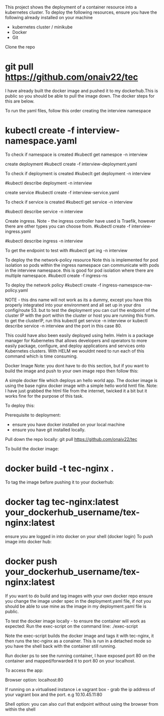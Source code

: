 This project shows the deployment of a container resource into a kubernetes cluster.
To deploy the following resources, ensure you have the following already installed on your machine
- kubernetes cluster / minikube 
- Docker 
- Git

Clone the repo 
# git pull https://github.com/onaiv22/tec 

I have already built the docker image and pushed it to my dockerhub.This is public so you should be able to pull the image down. The docker steps for this are below.

To run the yaml files, follow this order
creating the interview namespace
# kubectl create -f interview-namespace.yaml

To check if namespace is created
#kubectl get namespce -n interview

create deployment 
#kubectl create -f interview-deployment.yaml

To check if deployment is created
#kubeclt get deployment -n interview

#kubectl describe deployment -n interview

create service
#kubectl create -f interview-service.yaml

To check if service is created
#kubectl get service -n interview

#kubectl describe service -n interview

Create ingress.
Note - the ingress controller have used is Traefik, however there are other types you can choose from.
#kubectl create -f interview-ingress.yaml

#kubectl describe ingress -n interview

To get the endpoint to test with
#kubectl get ing -n interview

To deploy the the network-policy resource
Note this is implemented for pod isolation so pods within the ingress namespace can communicate with pods in the interview namespace. this is good for pod isolation where there are multiple namespace.
#kubectl create -f ingress-ns

To deploy the network policy
#kubectl create -f ingress-namespsce-nw-policy.yaml

NOTE - this dns name will not work as its a dummy, except you have this properly integrated into your environment and all set up in your dns config/route 53.
but to test the deployment you can curl the endpoint of the cluster IP with the port within the cluster or host you are running this from. to get the clusterIP, run this kubectl get service -n interview or kubectl describe service -n interview and the port in this case 80.

This could have also been easily deployed using helm. Helm is a package manager for Kubernetes that allows developers and operators to more easily package, configure, and deploy applications and services onto Kubernetes clusters. With HELM we wouldnt need to run each of this command which is time consuming.


Docker Image
Note: you dont have to do this section, but if you want to build the image and push to your own image repo then follow this:


A simple docker file which deploys an hello world app.
The docker image is using the base nginx docker image with a simple hello world hmtl file.
Note: I have just grabbed the html file from the internet, twicked it a bit but it works fine for the purpose of this task.

To deploy this:

Prerequisite to deployment:
 - ensure you have docker installed on your local machine
 - ensure you have git installed locally.

Pull down the repo locally:
  git pull https://github.com/onaiv22/tec

To build the docker image:
# docker build -t tec-nginx .

To tag the image before pushing it to your dockerhub:
# docker tag tec-nginx:latest your_dockerhub_username/tex-nginx:latest

ensure you are logged in into docker on your shell (docker login)
To push image into docker hub:
# docker push your_dockerhub_username/tex-nginx:latest





If you want to do build and tag images with your own docker repo ensure you change the image under spec in the deployment.yaml file, if not you should be able to use mine as the image in my deployment.yaml file is public.

To test the docker image locally - to ensure the container will work as expected:
Run the exec-script on the command line:
  ./exec-script

Note the exec-script builds the docker image and tags it with tec-nginx, it then runs the 
tec-nginx as a conainer. This is run in a detached mode so you have the shell back with the container still running.

Run docker ps to see the running container, I have exposed port 80 on the container and mapped/forwarded it to port 80 on your localhost.

To access the app:

Browser option: localhost:80

If running on a virtualised instance i.e vagrant box - grab the ip address of your vagrant box and the port.
e.g 10.10.45.11:80

Shell option: you can also curl that endpoint without using the browser from within the shell
